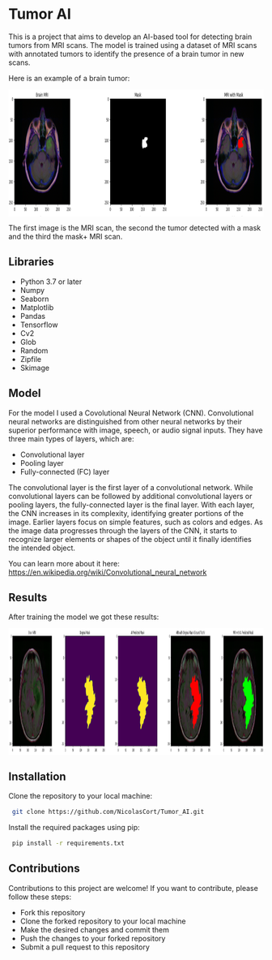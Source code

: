# Tumor AI

This is a project that aims to develop an AI-based tool for detecting brain tumors from MRI scans. The model is trained using a dataset of MRI scans with annotated tumors to identify the presence of a brain tumor in new scans.

Here is an example of a brain tumor:
<p align="center">
  <img src="mri brain mask.png" width="800" height="250" align="center"> 
</p>

The first image is the MRI scan, the second the tumor detected with a mask and the third the mask+ MRI scan.


## Libraries

- Python 3.7 or later
- Numpy
- Seaborn
- Matplotlib
- Pandas
- Tensorflow
- Cv2
- Glob
- Random
- Zipfile
- Skimage

## Model
For the model I used a Covolutional Neural Network (CNN). 
Convolutional neural networks are distinguished from other neural networks by their superior performance with image, speech, or audio signal inputs. They have three main types of layers, which are:

- Convolutional layer
- Pooling layer
- Fully-connected (FC) layer

The convolutional layer is the first layer of a convolutional network. While convolutional layers can be followed by additional convolutional layers or pooling layers, the fully-connected layer is the final layer. With each layer, the CNN increases in its complexity, identifying greater portions of the image. Earlier layers focus on simple features, such as colors and edges. As the image data progresses through the layers of the CNN, it starts to recognize larger elements or shapes of the object until it finally identifies the intended object.

You can learn more about it here: https://en.wikipedia.org/wiki/Convolutional_neural_network

## Results

After training the model we got these results:

<p align="center">
  <img src="brain results.png" width="1000" height="250" align="center"> 
</p>


## Installation

Clone the repository to your local machine:

```bash
 git clone https://github.com/NicolasCort/Tumor_AI.git

```
Install the required packages using pip:

```bash
 pip install -r requirements.txt


```

## Contributions
Contributions to this project are welcome! If you want to contribute, please follow these steps:

- Fork this repository
- Clone the forked repository to your local machine
- Make the desired changes and commit them
- Push the changes to your forked repository
- Submit a pull request to this repository
